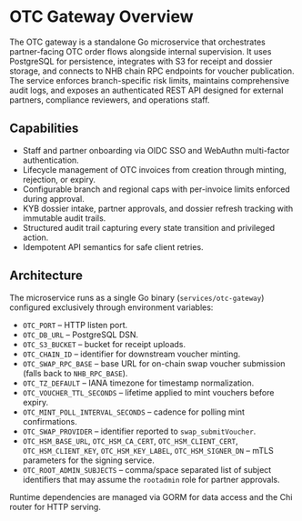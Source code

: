 # OTC Gateway Overview

The OTC gateway is a standalone Go microservice that orchestrates partner-facing OTC order flows alongside internal supervision. It uses PostgreSQL for persistence, integrates with S3 for receipt and dossier storage, and connects to NHB chain RPC endpoints for voucher publication. The service enforces branch-specific risk limits, maintains comprehensive audit logs, and exposes an authenticated REST API designed for external partners, compliance reviewers, and operations staff.

## Capabilities

- Staff and partner onboarding via OIDC SSO and WebAuthn multi-factor authentication.
- Lifecycle management of OTC invoices from creation through minting, rejection, or expiry.
- Configurable branch and regional caps with per-invoice limits enforced during approval.
- KYB dossier intake, partner approvals, and dossier refresh tracking with immutable audit trails.
- Structured audit trail capturing every state transition and privileged action.
- Idempotent API semantics for safe client retries.

## Architecture

The microservice runs as a single Go binary (`services/otc-gateway`) configured exclusively through environment variables:

- `OTC_PORT` – HTTP listen port.
- `OTC_DB_URL` – PostgreSQL DSN.
- `OTC_S3_BUCKET` – bucket for receipt uploads.
- `OTC_CHAIN_ID` – identifier for downstream voucher minting.
- `OTC_SWAP_RPC_BASE` – base URL for on-chain swap voucher submission (falls back to `NHB_RPC_BASE`).
- `OTC_TZ_DEFAULT` – IANA timezone for timestamp normalization.
- `OTC_VOUCHER_TTL_SECONDS` – lifetime applied to mint vouchers before expiry.
- `OTC_MINT_POLL_INTERVAL_SECONDS` – cadence for polling mint confirmations.
- `OTC_SWAP_PROVIDER` – identifier reported to `swap_submitVoucher`.
- `OTC_HSM_BASE_URL`, `OTC_HSM_CA_CERT`, `OTC_HSM_CLIENT_CERT`, `OTC_HSM_CLIENT_KEY`, `OTC_HSM_KEY_LABEL`, `OTC_HSM_SIGNER_DN` – mTLS parameters for the signing service.
- `OTC_ROOT_ADMIN_SUBJECTS` – comma/space separated list of subject identifiers that may assume the `rootadmin` role for partner approvals.

Runtime dependencies are managed via GORM for data access and the Chi router for HTTP serving.
